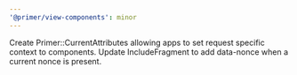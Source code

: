 ```yaml
---
'@primer/view-components': minor
---
```


Create Primer::CurrentAttributes allowing apps to set request specific context to components. Update IncludeFragment to add data-nonce when a current nonce is present.
